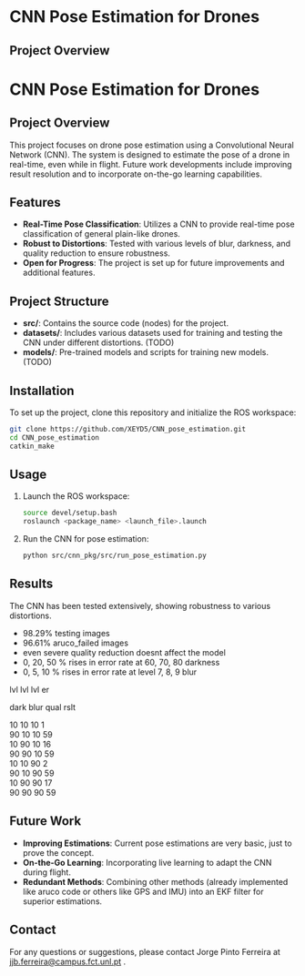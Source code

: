 # CNN Pose Estimation for Drones

## Project Overview
# CNN Pose Estimation for Drones

## Project Overview
This project focuses on drone pose estimation using a Convolutional Neural Network (CNN). The system is designed to estimate the pose of a drone in real-time, even while in flight.
Future work developments include improving result resolution and to incorporate on-the-go learning capabilities.

## Features
- **Real-Time Pose Classification**: Utilizes a CNN to provide real-time pose classification of general plain-like drones.
- **Robust to Distortions**: Tested with various levels of blur, darkness, and quality reduction to ensure robustness.
- **Open for Progress**: The project is set up for future improvements and additional features.

## Project Structure
- **src/**: Contains the source code (nodes) for the project.
- **datasets/**: Includes various datasets used for training and testing the CNN under different distortions. (TODO)
- **models/**: Pre-trained models and scripts for training new models. (TODO)

## Installation
To set up the project, clone this repository and initialize the ROS workspace:

```bash
git clone https://github.com/XEYD5/CNN_pose_estimation.git
cd CNN_pose_estimation
catkin_make
```

## Usage
1. Launch the ROS workspace:
   ```bash
   source devel/setup.bash
   roslaunch <package_name> <launch_file>.launch
   ```
2. Run the CNN for pose estimation:
   ```bash
   python src/cnn_pkg/src/run_pose_estimation.py
   ```

## Results
The CNN has been tested extensively, showing robustness to various distortions.
   - 98.29% testing images
   - 96.61% aruco_failed images
   - even severe quality reduction doesnt affect the model
   - 0, 20, 50 % rises in error rate at 60, 70, 80 darkness
   - 0, 5, 10 % rises in error rate at level 7, 8, 9 blur



 lvl   lvl   lvl    er
 
 dark  blur  qual  rslt
 
  10    10    10     1  
  90    10    10    59  
  10    90    10    16  
  90    90    10    59  
  10    10    90     2  
  90    10    90    59  
  10    90    90    17  
  90    90    90    59  

## Future Work
- **Improving Estimations**: Current pose estimations are very basic, just to prove the concept.
- **On-the-Go Learning**: Incorporating live learning to adapt the CNN during flight.
- **Redundant Methods**: Combining other methods (already implemented like aruco code or others like GPS and IMU) into an EKF filter for superior estimations.

## Contact
For any questions or suggestions, please contact Jorge Pinto Ferreira at jjb.ferreira@campus.fct.unl.pt .
